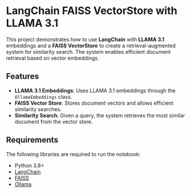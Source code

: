 # LangChain FAISS VectorStore with LLAMA 3.1

This project demonstrates how to use **LangChain** with **LLAMA 3.1** embeddings and a **FAISS VectorStore** to create a retrieval-augmented system for similarity search. The system enables efficient document retrieval based on vector embeddings.

## Features

- **LLAMA 3.1 Embeddings**: Uses LLAMA 3.1 embeddings through the `OllamaEmbeddings` class.
- **FAISS Vector Store**: Stores document vectors and allows efficient similarity searches.
- **Similarity Search**: Given a query, the system retrieves the most similar document from the vector store.

## Requirements

The following libraries are required to run the notebook:

- Python 3.8+
- [LangChain](https://github.com/hwchase17/langchain)
- [FAISS](https://github.com/facebookresearch/faiss)
- [Ollama](https://github.com/ollama)
